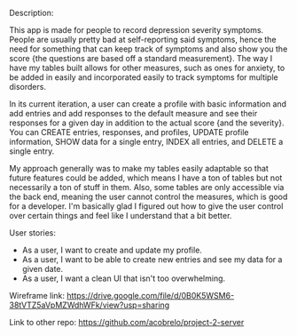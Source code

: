 Description:

This app is made for people to record depression severity symptoms. People are usually pretty bad at self-reporting said symptoms, hence the need for something that can keep track of symptoms and also show you the score {the questions are based off a standard measurement}. The way I have my tables built allows for other measures, such as ones for anxiety, to be added in easily and incorporated easily to track symptoms for multiple disorders.

In its current iteration, a user can create a profile with basic information and add entries and add responses to the default measure and see their responses for a given day in addition to the actual score {and the severity}. You can CREATE entries, responses, and profiles, UPDATE profile information, SHOW data for a single entry, INDEX all entries, and DELETE a single entry.

My approach generally was to make my tables easily adaptable so that future features could be added, which means I have a ton of tables but not necessarily a ton of stuff in them. Also, some tables are only accessible via the back end, meaning the user cannot control the measures, which is good for a developer. I'm basically glad I figured out how to give the user control over certain things and feel like I understand that a bit better.

User stories:
- As a user, I want to create and update my profile.
- As a user, I want to be able to create new entries and see my data for a given date.
- As a user, I want a clean UI that isn't too overwhelming.

Wireframe link: https://drive.google.com/file/d/0B0K5WSM6-38tVTZ5aVpMZWdhWFk/view?usp=sharing

Link to other repo: https://github.com/acobrelo/project-2-server

